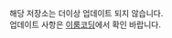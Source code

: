 해당 저장소는 더이상 업데이트 되지 않습니다.  
업데이트 사항은 [이룸코딩](https://github.com/erumcoding/css-flex-grid)에서 확인 바랍니다.
